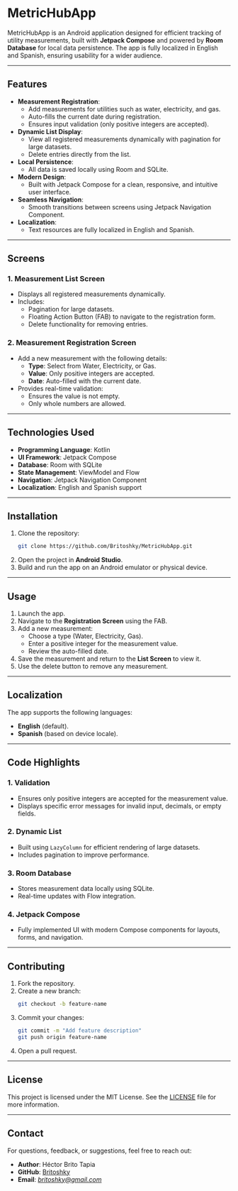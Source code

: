 
# **MetricHubApp**

MetricHubApp is an Android application designed for efficient tracking of utility measurements, built with **Jetpack Compose** and powered by **Room Database** for local data persistence. The app is fully localized in English and Spanish, ensuring usability for a wider audience.

---

## **Features**

- **Measurement Registration**:
  - Add measurements for utilities such as water, electricity, and gas.
  - Auto-fills the current date during registration.
  - Ensures input validation (only positive integers are accepted).
- **Dynamic List Display**:
  - View all registered measurements dynamically with pagination for large datasets.
  - Delete entries directly from the list.
- **Local Persistence**:
  - All data is saved locally using Room and SQLite.
- **Modern Design**:
  - Built with Jetpack Compose for a clean, responsive, and intuitive user interface.
- **Seamless Navigation**:
  - Smooth transitions between screens using Jetpack Navigation Component.
- **Localization**:
  - Text resources are fully localized in English and Spanish.

---

## **Screens**

### **1. Measurement List Screen**
- Displays all registered measurements dynamically.
- Includes:
  - Pagination for large datasets.
  - Floating Action Button (FAB) to navigate to the registration form.
  - Delete functionality for removing entries.

### **2. Measurement Registration Screen**
- Add a new measurement with the following details:
  - **Type**: Select from Water, Electricity, or Gas.
  - **Value**: Only positive integers are accepted.
  - **Date**: Auto-filled with the current date.
- Provides real-time validation:
  - Ensures the value is not empty.
  - Only whole numbers are allowed.

---

## **Technologies Used**

- **Programming Language**: Kotlin
- **UI Framework**: Jetpack Compose
- **Database**: Room with SQLite
- **State Management**: ViewModel and Flow
- **Navigation**: Jetpack Navigation Component
- **Localization**: English and Spanish support

---

## **Installation**

1. Clone the repository:
   ```bash
   git clone https://github.com/Britoshky/MetricHubApp.git
   ```
2. Open the project in **Android Studio**.
3. Build and run the app on an Android emulator or physical device.

---

## **Usage**

1. Launch the app.
2. Navigate to the **Registration Screen** using the FAB.
3. Add a new measurement:
   - Choose a type (Water, Electricity, Gas).
   - Enter a positive integer for the measurement value.
   - Review the auto-filled date.
4. Save the measurement and return to the **List Screen** to view it.
5. Use the delete button to remove any measurement.

---

## **Localization**

The app supports the following languages:
- **English** (default).
- **Spanish** (based on device locale).

---

## **Code Highlights**

### **1. Validation**
- Ensures only positive integers are accepted for the measurement value.
- Displays specific error messages for invalid input, decimals, or empty fields.

### **2. Dynamic List**
- Built using `LazyColumn` for efficient rendering of large datasets.
- Includes pagination to improve performance.

### **3. Room Database**
- Stores measurement data locally using SQLite.
- Real-time updates with Flow integration.

### **4. Jetpack Compose**
- Fully implemented UI with modern Compose components for layouts, forms, and navigation.

---

## **Contributing**

1. Fork the repository.
2. Create a new branch:
   ```bash
   git checkout -b feature-name
   ```
3. Commit your changes:
   ```bash
   git commit -m "Add feature description"
   git push origin feature-name
   ```
4. Open a pull request.

---

## **License**

This project is licensed under the MIT License. See the [LICENSE](LICENSE) file for more information.

---

## **Contact**

For questions, feedback, or suggestions, feel free to reach out:

- **Author**: Héctor Brito Tapia
- **GitHub**: [Britoshky](https://github.com/Britoshky)
- **Email**: *britoshky@gmail.com*
